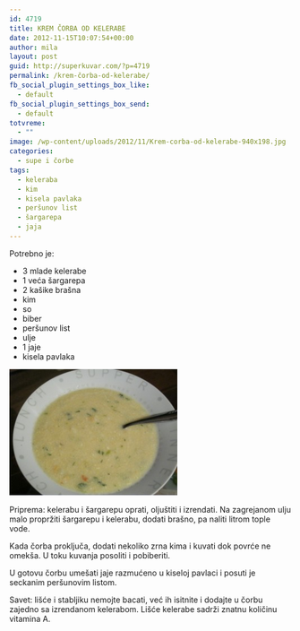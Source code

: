 ```yaml
---
id: 4719
title: KREM ČORBA OD KELERABE
date: 2012-11-15T10:07:54+00:00
author: mila
layout: post
guid: http://superkuvar.com/?p=4719
permalink: /krem-čorba-od-kelerabe/
fb_social_plugin_settings_box_like:
  - default
fb_social_plugin_settings_box_send:
  - default
totvreme:
  - ""
image: /wp-content/uploads/2012/11/Krem-corba-od-kelerabe-940x198.jpg
categories:
  - supe i čorbe
tags:
  - keleraba
  - kim
  - kisela pavlaka
  - peršunov list
  - šargarepa
  - jaja
---
```

Potrebno je:

  * 3 mlade kelerabe
  * 1 veća šargarepa
  * 2 kašike brašna
  * kim
  * so
  * biber
  * peršunov list
  * ulje
  * 1 jaje
  * kisela pavlaka

<img class="alignnone size-medium wp-image-4720" title="Krem corba od kelerabe" src="/wp-content/uploads/2012/11/Krem-corba-od-kelerabe-300x225.jpg" alt="" width="300" height="225" /> 

Priprema: kelerabu i šargarepu oprati, oljuštiti i izrendati. Na zagrejanom ulju malo propržiti šargarepu i kelerabu, dodati brašno, pa naliti litrom tople vode.

Kada čorba proključa, dodati nekoliko zrna kima i kuvati dok povrće ne omekša. U toku kuvanja posoliti i pobiberiti.

U gotovu čorbu umešati jaje razmućeno u kiseloj pavlaci i posuti je seckanim peršunovim listom.

Savet: lišće i stabljiku nemojte bacati, već ih isitnite i dodajte u čorbu zajedno sa izrendanom kelerabom. Lišće kelerabe sadrži znatnu količinu vitamina A.